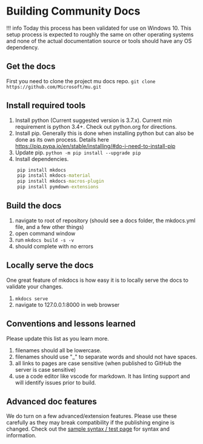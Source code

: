 # Building Community Docs

!!! info
Today this process has been validated for use on Windows 10. This setup process is expected to roughly the same on other operating systems
and none of the actual documentation source or tools should have any OS dependency.

## Get the docs

First you need to clone the project mu docs repo.
`git clone https://github.com/Microsoft/mu.git`

## Install required tools

1. Install python (Current suggested version is 3.7.x). Current min requirement is python 3.4+. Check out python.org for directions.
2. Install pip. Generally this is done when installing python but can also be done as its own process. Details here https://pip.pypa.io/en/stable/installing/#do-i-need-to-install-pip
3. Update pip. `python -m pip install --upgrade pip`
4. Install dependencies.

```cmd
    pip install mkdocs
    pip install mkdocs-material
    pip install mkdocs-macros-plugin
    pip install pymdown-extensions
```

## Build the docs

1. navigate to root of repository (should see a docs folder, the mkdocs.yml file, and a few other things)
2. open command window
3. run `mkdocs build -s -v`
4. should complete with no errors

## Locally serve the docs

One great feature of mkdocs is how easy it is to locally serve the docs to validate your changes.

1. `mkdocs serve`
2. navigate to 127.0.0.1:8000 in web browser

## Conventions and lessons learned

Please update this list as you learn more.

1. filenames should all be lowercase.
2. filenames should use "\_" to separate words and should not have spaces.
3. all links to pages are case sensitive (when published to GitHub the server is case sensitive)
4. use a code editor like vscode for markdown. It has linting support and will identify issues prior to build.

## Advanced doc features

We do turn on a few advanced/extension features. Please use these carefully as they may break compatibility if the publishing engine is changed. Check out the [sample syntax / test page](doc_sample_test.md) for syntax and information.
